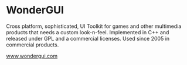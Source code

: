WonderGUI
=========

Cross platform, sophisticated, UI Toolkit for games and other multimedia products that needs a custom look-n-feel. Implemented in C++ and released under GPL and a commercial licenses. Used since 2005 in commercial products.

www.wondergui.com
